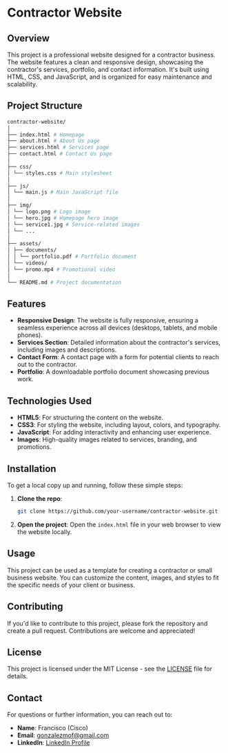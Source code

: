# Contractor Website

## Overview
This project is a professional website designed for a contractor business. The website features a clean and responsive design, showcasing the contractor's services, portfolio, and contact information. It's built using HTML, CSS, and JavaScript, and is organized for easy maintenance and scalability.

## Project Structure

```bash
contractor-website/
│
├── index.html # Homepage
├── about.html # About Us page
├── services.html # Services page
├── contact.html # Contact Us page
│
├── css/
│ └── styles.css # Main stylesheet
│
├── js/
│ └── main.js # Main JavaScript file
│
├── img/
│ └── logo.png # Logo image
│ └── hero.jpg # Homepage hero image
│ └── service1.jpg # Service-related images
│ └── ...
│
├── assets/
│ ├── documents/
│ │ └── portfolio.pdf # Portfolio document
│ └── videos/
│ └── promo.mp4 # Promotional video
│
└── README.md # Project documentation
```

## Features

- **Responsive Design**: The website is fully responsive, ensuring a seamless experience across all devices (desktops, tablets, and mobile phones).
- **Services Section**: Detailed information about the contractor's services, including images and descriptions.
- **Contact Form**: A contact page with a form for potential clients to reach out to the contractor.
- **Portfolio**: A downloadable portfolio document showcasing previous work.

## Technologies Used

- **HTML5**: For structuring the content on the website.
- **CSS3**: For styling the website, including layout, colors, and typography.
- **JavaScript**: For adding interactivity and enhancing user experience.
- **Images**: High-quality images related to services, branding, and promotions.

## Installation

To get a local copy up and running, follow these simple steps:

1. **Clone the repo**:
    ```bash
    git clone https://github.com/your-username/contractor-website.git
    ```

2. **Open the project**:
    Open the `index.html` file in your web browser to view the website locally.

## Usage

This project can be used as a template for creating a contractor or small business website. You can customize the content, images, and styles to fit the specific needs of your client or business.

## Contributing

If you'd like to contribute to this project, please fork the repository and create a pull request. Contributions are welcome and appreciated!

## License

This project is licensed under the MIT License - see the [LICENSE](LICENSE) file for details.

## Contact

For questions or further information, you can reach out to:

- **Name**: Francisco (Cisco)
- **Email**: [gonzalezmof@gmail.com](mailto:your-email@example.com)
- **LinkedIn**: [LinkedIn Profile](https://www.linkedin.com/in/francisco-gonzalez-moreno-b7938b292/)
